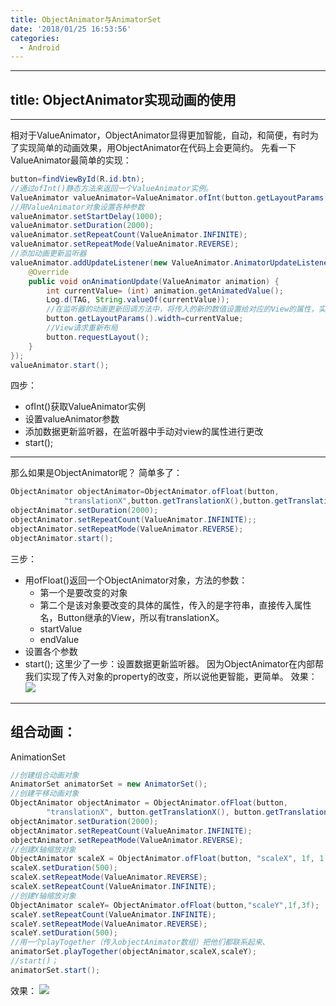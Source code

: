 ```yaml
---
title: ObjectAnimator与AnimatorSet
date: '2018/01/25 16:53:56'
categories:
  - Android
---
```


---
title: ObjectAnimator实现动画的使用
---
---
相对于ValueAnimator，ObjectAnimator显得更加智能，自动，和简便，有时为了实现简单的动画效果，用ObjectAnimator在代码上会更简约。
先看一下ValueAnimator最简单的实现：
``` java
button=findViewById(R.id.btn);
//通过ofInt()静态方法来返回一个ValueAnimator实例。
ValueAnimator valueAnimator=ValueAnimator.ofInt(button.getLayoutParams().width,500);
//用ValueAnimator对象设置各种参数
valueAnimator.setStartDelay(1000);
valueAnimator.setDuration(2000);
valueAnimator.setRepeatCount(ValueAnimator.INFINITE);
valueAnimator.setRepeatMode(ValueAnimator.REVERSE);
//添加动画更新监听器
valueAnimator.addUpdateListener(new ValueAnimator.AnimatorUpdateListener() {
    @Override
    public void onAnimationUpdate(ValueAnimator animation) {
        int currentValue= (int) animation.getAnimatedValue();
        Log.d(TAG, String.valueOf(currentValue));
        //在监听器的动画更新回调方法中，将传入的新的数值设置给对应的View的属性，实现View的属性的动态变换。
        button.getLayoutParams().width=currentValue;
        //View请求重新布局
        button.requestLayout();
    }
});
valueAnimator.start();
```
四步：
* ofInt()获取ValueAnimator实例
* 设置valueAnimator参数
* 添加数据更新监听器，在监听器中手动对view的属性进行更改
* start();
---
那么如果是ObjectAnimator呢？
简单多了：
``` java
ObjectAnimator objectAnimator=ObjectAnimator.ofFloat(button,
			"translationX",button.getTranslationX(),button.getTranslationX()+500);
objectAnimator.setDuration(2000);
objectAnimator.setRepeatCount(ValueAnimator.INFINITE);;
objectAnimator.setRepeatMode(ValueAnimator.REVERSE);
objectAnimator.start();
```
三步：
* 用ofFloat()返回一个ObjectAnimator对象，方法的参数：
	* 第一个是要改变的对象
	* 第二个是该对象要改变的具体的属性，传入的是字符串，直接传入属性名，Button继承的View，所以有translationX。
	* startValue
	* endValue
* 设置各个参数
* start();
这里少了一步：设置数据更新监听器。
因为ObjectAnimator在内部帮我们实现了传入对象的property的改变，所以说他更智能，更简单。
效果：
![](http://upload-images.jianshu.io/upload_images/7177220-24f63a366c36e731.gif?imageMogr2/auto-orient/strip%7CimageView2/2/w/1240)

---
## 组合动画：
AnimationSet
``` java
//创建组合动画对象
AnimatorSet animatorSet = new AnimatorSet();
//创建平移动画对象
ObjectAnimator objectAnimator = ObjectAnimator.ofFloat(button,
		"translationX", button.getTranslationX(), button.getTranslationX() + 500);
objectAnimator.setDuration(2000);
objectAnimator.setRepeatCount(ValueAnimator.INFINITE);
objectAnimator.setRepeatMode(ValueAnimator.REVERSE);
//创建X轴缩放对象
ObjectAnimator scaleX = ObjectAnimator.ofFloat(button, "scaleX", 1f, 1.2f);
scaleX.setDuration(500);
scaleX.setRepeatMode(ValueAnimator.REVERSE);
scaleX.setRepeatCount(ValueAnimator.INFINITE);
//创建Y轴缩放对象
ObjectAnimator scaleY= ObjectAnimator.ofFloat(button,"scaleY",1f,3f);
scaleY.setRepeatCount(ValueAnimator.INFINITE);
scaleY.setRepeatMode(ValueAnimator.REVERSE);
scaleY.setDuration(500);
//用一个playTogether（传入objectAnimator数组）把他们都联系起来、
animatorSet.playTogether(objectAnimator,scaleX,scaleY);
//start()；
animatorSet.start();
```
效果：
![](http://upload-images.jianshu.io/upload_images/7177220-068646b6e54fcd1e.gif?imageMogr2/auto-orient/strip%7CimageView2/2/w/1240)





                                                                                                                                                                                                                                                                                                                                                                                                                                                                                                                                                                                                                                                                                                                                                                                                                                                                                                                                                                                                                                                                                                                                                                                                                                                                                                                                                                                                                                                                                                                                                                                                                                                                                                                                                                                                                                                                                                                                                                                                                                                                                                                                                                                                                                                                                                                                                                                                                                                                                                                                                                                                                                                                                                                                                                                                                                                                                                                                                                                                                                                                                                                                                                                                                                                                                                                                                                                                                                                                                                                                                                                                                                                                                                                                                                                                                                                                                                                                                                                                                                                                                                                                                                                                                                                                                                                                                                                                                                                                                                                                                                                                                                                                                                                                                                                                                                                                                                                                                                                                                                                                                                                                                                                                                                                                                                                                                                                                                                                                                                                                                                                                                                                                                                                                                                                                                                                                                                                                                                                                                                                                                                                                                                                                                                                                                                                                                                                                                                                                                                                                                                                                                                                                                                                                                                                                                                                                                       